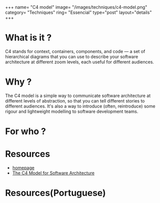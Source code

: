 +++
name= "C4 model"
image= "/images/techniques/c4-model.png"
category= "Techniques"
ring= "Essencial"
type="post"
layout="details"
+++

# What is it ?

C4 stands for context, containers, components, and code — a set of hierarchical diagrams that you can use to describe your software architecture at different zoom levels, each useful for different audiences.

# Why ?

The C4 model is a simple way to communicate software architecture at different levels of abstraction, so that you can tell different stories to different audiences. It's also a way to introduce (often, reintroduce) some rigour and lightweight modelling to software development teams. 

# For who ?

# Resources
- [homepage](https://c4model.com/)
- [The C4 Model for Software Architecture](https://www.infoq.com/articles/C4-architecture-model/)

# Resources(Portuguese)
